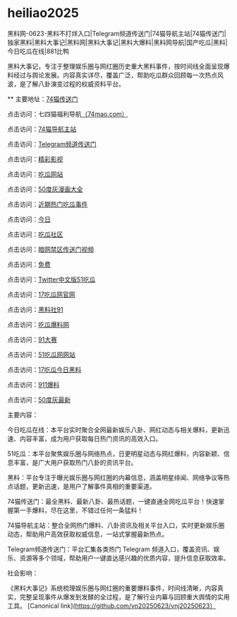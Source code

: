 # heiliao2025
黑料网-0623-黑料不打烊入口|Telegram频道传送门|74猫导航主站|74猫传送门|独家黑料|黑料大事记|黑料网|黑料大事记|黑料大爆料|黑料网导航|国产吃瓜|黑料|今日吃瓜在线|881比鸭

黑料大事记，专注于整理娱乐圈与网红圈历史重大黑料事件，按时间线全面呈现爆料经过与舆论发展。内容真实详尽，覆盖广泛，帮助吃瓜群众回顾每一次热点风波，是了解八卦演变过程的权威资料平台。

** 主要地址：<a href="https://74mao.com/">74猫传送门</a>

点击访问：七四猫福利导航<a href="https://74mao.com/">（74mao.com）</a>

点击访问：<a href="https://74mao.com/">74猫导航主站</a>

点击访问：<a href="https://74mao.com/">Telegram频道传送门</a>

点击访问：<a href="https://hj-216.pages.dev/">精彩影视</a>

点击访问：<a href="https://hj-218.pages.dev/">吃瓜网站</a>

点击访问：<a href="https://hj-219.pages.dev/">50度灰漫画大全</a>

点击访问：<a href="https://hj-224.pages.dev/">近期热门吃瓜事件</a>

点击访问：<a href="https://cg8-12.pages.dev/">今日</a>

点击访问：<a href="https://hj-143.pages.dev/">吃瓜社区</a>

点击访问：<a href="https://hj-145.pages.dev/">暗网禁区传送门视频</a>

点击访问：<a href="https://hj-149.pages.dev/">免费</a>

点击访问：<a href="https://chiguaqunzhongde.pages.dev/">Twitter中文版51吃瓜</a>

点击访问：<a href="https://hj-156.pages.dev/">17吃瓜网官网 </a>

点击访问：<a href="https://hj-161.pages.dev/">黑料社91</a>

点击访问：<a href="https://hj-162.pages.dev/">吃瓜爆料网</a>

点击访问：<a href="https://chiguaqunzhongde.pages.dev/">91大赛</a>

点击访问：<a href="https://hj-170.pages.dev/">51吃瓜网网站</a>

点击访问：<a href="https://hls-15.pages.dev/">17吃瓜今日黑料</a>

点击访问：<a href="https://hls-17.pages.dev/">911爆料</a>

点击访问：<a href="https://91chiguazhongxin.pages.dev/">50度灰最新</a>

主要内容：

今日吃瓜在线：本平台实时聚合全网最新娱乐八卦、网红动态与相关爆料，更新迅速、内容丰富，成为用户获取每日热门资讯的高效入口。

51吃瓜：本平台聚焦娱乐圈与网络热点，日更明星动态与网红爆料，内容新颖、信息丰富，是广大用户获取热门八卦的资讯平台。

黑料：平台专注于曝光娱乐圈与网红圈的内幕信息，涵盖明星绯闻、网络争议等热点话题，更新迅速，是用户了解事件真相的重要渠道。

74猫传送门：最全黑料、最新八卦、最热话题，一键直通全网吃瓜平台！快速掌握第一手爆料，尽在这里，不错过任何一条猛料！

74猫导航主站：整合全网热门爆料、八卦资讯及相关平台入口，实时更新娱乐圈动态，帮助用户高效获取权威信息，一站式掌握最新热点。

Telegram频道传送门：平台汇集各类热门 Telegram 频道入口，覆盖资讯、娱乐、资源等多个领域，帮助用户一键直达感兴趣的优质内容，提升信息获取效率。

社会影响：

《黑料大事记》系统梳理娱乐圈与网红圈的重要爆料事件，时间线清晰，内容真实，完整呈现事件从爆发到发酵的全过程，是了解行业内幕与回顾重大舆情的实用工具。
[Canonical link](https://github.com/vn20250623/vnj20250623）
